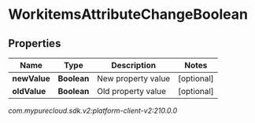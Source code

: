# WorkitemsAttributeChangeBoolean


## Properties

| Name | Type | Description | Notes |
| ------------ | ------------- | ------------- | ------------- |
| **newValue** | **Boolean** | New property value |  [optional] |
| **oldValue** | **Boolean** | Old property value |  [optional] |




_com.mypurecloud.sdk.v2:platform-client-v2:210.0.0_
